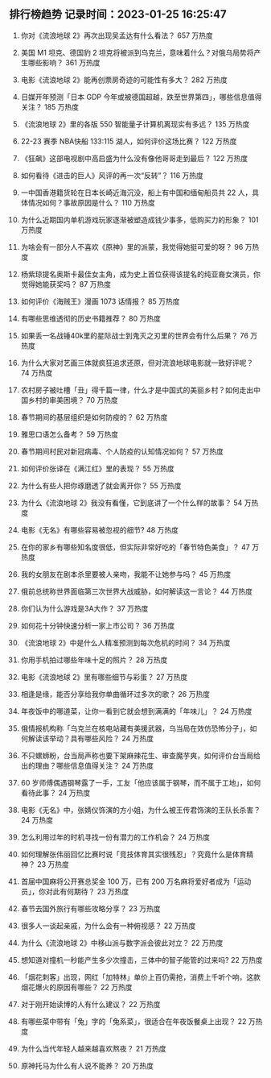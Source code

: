 
## 排行榜趋势 记录时间：2023-01-25 16:25:47
  
  1. 你对《流浪地球 2》再次出现吴孟达有什么看法？ 657 万热度
    
  2. 美国 M1 坦克、德国豹 2 坦克将被派到乌克兰，意味着什么？对俄乌局势将产生哪些影响？ 361 万热度
    
  3. 电影《流浪地球 2》能再创票房奇迹的可能性有多大？ 282 万热度
    
  4. 日媒开年预测「日本 GDP 今年或被德国超越，跌至世界第四」，哪些信息值得关注？ 185 万热度
    
  5. 《流浪地球 2》里的各版 550 智能量子计算机离现实有多远？ 135 万热度
    
  6. 22-23 赛季 NBA快船 133:115 湖人，如何评价这场比赛？ 122 万热度
    
  7. 《狂飙》这部电视剧中高启盛为什么没有像他哥哥走到最后？ 122 万热度
    
  8. 如何看待《进击的巨人》风评的再一次“反转”？ 116 万热度
    
  9. 一中国香港籍货轮在日本长崎近海沉没，船上有中国和缅甸船员共 22 人，具体情况如何？事故原因是什么？ 110 万热度
    
  10. 为什么近期国内单机游戏玩家逐渐被塑造成钱少事多，低购买力的形象？ 101 万热度
    
  11. 为啥会有一部分人不喜欢《原神》里的派蒙，我觉得她挺可爱的呀？ 96 万热度
    
  12. 杨紫琼提名奥斯卡最佳女主角，成为史上首位获得该提名的纯亚裔女演员，你觉得她能获奖吗？ 87 万热度
    
  13. 如何评价《海贼王》漫画 1073 话情报？ 85 万热度
    
  14. 有哪些思维透彻的历史书籍推荐？ 80 万热度
    
  15. 如果丢一名战锤40k里的星际战士到鬼灭之刃里的世界会有什么后果？ 76 万热度
    
  16. 为什么大家对艺画三体就疯狂追求还原，但对流浪地球电影就一致好评呢？ 74 万热度
    
  17. 农村房子被吐槽「丑」得千篇一律，什么才是中国式的美丽乡村？如何走出中国乡村的审美困境？ 70 万热度
    
  18. 春节期间的基层组织是如何防疫的？ 62 万热度
    
  19. 雅思口语怎么备考？ 59 万热度
    
  20. 春节期间村民对新冠病毒、个人防疫的认知情况如何？ 57 万热度
    
  21. 如何评价张译在《满江红》里的表现？ 55 万热度
    
  22. 为什么有些人把你琢磨透了就会离开你？ 55 万热度
    
  23. 为什么《流浪地球 2》我没有看懂，它到底讲了一个什么样的故事？ 54 万热度
    
  24. 电影《无名》有哪些容易被忽视的细节? 48 万热度
    
  25. 在你的家乡有哪些知名度很低，但实际非常好吃的「春节特色美食」？ 47 万热度
    
  26. 我的女朋友在剧本杀里要被人亲吻，我能不让她参与吗？ 45 万热度
    
  27. 俄前总统称世界面临第三次世界大战威胁，如何解读这一言论？ 44 万热度
    
  28. 你们认为什么游戏是3A大作？ 37 万热度
    
  29. 如何花十分钟快速分析一家上市公司？ 36 万热度
    
  30. 《流浪地球 2》中是什么人精准预测到每次危机的时间？ 34 万热度
    
  31. 你用手机拍过哪些年味十足的照片？ 28 万热度
    
  32. 电影《流浪地球 2》里有哪些细节与彩蛋？ 27 万热度
    
  33. 相逢是缘，能否分享给我你单曲循环过多次的歌？ 26 万热度
    
  34. 年夜饭中的哪道菜，让你一看到它就会想到满满的「年味儿」？ 24 万热度
    
  35. 俄情报机构称「乌克兰在核电站藏有美援武器，乌当局在效仿恐怖分子」，如何解读该举动？具有哪些风险？ 24 万热度
    
  36. 不只螺蛳粉，台当局声称也要下架麻辣花生、审查魔芋爽，如何评价台当局给出的理由？哪些信息值得关注？ 24 万热度
    
  37. 60 岁师傅偶遇钢琴露了一手，工友「他应该属于钢琴，而不属于工地」，如何看待此事？ 24 万热度
    
  38. 电影《无名》中，张婧仪饰演的方小姐，为什么被王传君饰演的王队长杀害？ 24 万热度
    
  39. 怎么利用过年的时机寻找一份有潜力的工作机会？ 24 万热度
    
  40. 如何理解张伟丽回忆比赛时说「竞技体育其实很残忍」？究竟什么是体育精神？ 23 万热度
    
  41. 首届中国麻将公开赛总奖金 100 万，已有 200 万名麻将爱好者成为「运动员」，你对此有何期待？ 23 万热度
    
  42. 春节去国外旅行有哪些攻略分享？ 23 万热度
    
  43. 很多人一谈起亲戚，为什么会有一种俯视感？ 22 万热度
    
  44. 为什么《流浪地球 2》中移山派与数字派会彼此对立？ 22 万热度
    
  45. 想知道对撞机一秒能产生多少次撞击，三体中的智子能管的过来吗? 22 万热度
    
  46. 「烟花刺客」出现，网红「加特林」单价上百仍需抢，消费上千听个响，这款烟花爆火的原因有哪些？ 22 万热度
    
  47. 对于刚开始读博的人有什么建议？ 22 万热度
    
  48. 有哪些菜中带有「兔」字的「兔系菜」，很适合在年夜饭餐桌上出现？ 22 万热度
    
  49. 为什么当代年轻人越来越喜欢熬夜？ 21 万热度
    
  50. 原神托马为什么有人说不能养？ 20 万热度
    
